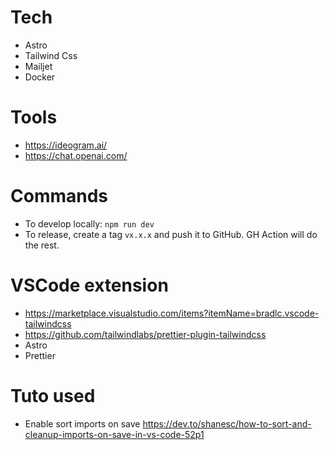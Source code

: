 # Tech

- Astro
- Tailwind Css
- Mailjet
- Docker

# Tools

- https://ideogram.ai/
- https://chat.openai.com/

# Commands

- To develop locally: `npm run dev`
- To release, create a tag `vx.x.x` and push it to GitHub. GH Action will do the rest.

# VSCode extension

- https://marketplace.visualstudio.com/items?itemName=bradlc.vscode-tailwindcss
- https://github.com/tailwindlabs/prettier-plugin-tailwindcss
- Astro
- Prettier

# Tuto used

- Enable sort imports on save https://dev.to/shanesc/how-to-sort-and-cleanup-imports-on-save-in-vs-code-52p1
